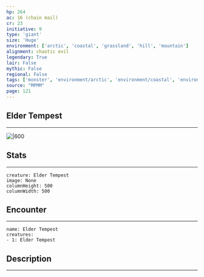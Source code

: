 ```yaml
---
hp: 264
ac: 16 (chain mail)
cr: 23
initiative: 9
type: 'giant'    
size: 'Huge'
environment: ['arctic', 'coastal', 'grassland', 'hill', 'mountain']
alignment: chaotic evil
legendary: True
lair: False
mythic: False
regional: False
tags: ['monster', 'environment/arctic', 'environment/coastal', 'environment/grassland', 'environment/hill', 'environment/mountain']
source: "MPMM"
page: 121
---
```


## Elder Tempest
---

![|600](D:/Program%20Files/5e.tools/img/bestiary/MPMM/Elder%20Tempest.webp)

## Stats
---

```statblock
creature: Elder Tempest
image: None
columnHeight: 500
columnWidth: 500
```

## Encounter
---

```encounter-table
name: Elder Tempest
creatures:
- 1: Elder Tempest
```

## Description
---




